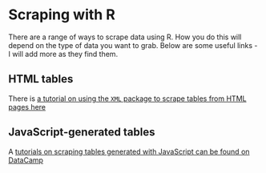 # Scraping with R 

There are a range of ways to scrape data using R. How you do this will depend on the type of data you want to grab. Below are some useful links - I will add more as they find them.

## HTML tables

There is [a tutorial on using the `XML` package to scrape tables from HTML pages here](http://yihui.name/en/2010/10/grabbing-tables-in-webpages-using-the-xml-package/)

## JavaScript-generated tables

A [tutorials on scraping tables generated with JavaScript can be found on DataCamp](http://blog.datacamp.com/scraping-javascript-generated-data-with-r/)

